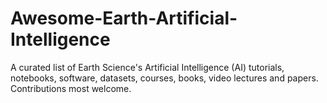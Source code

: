 # Awesome-Earth-Artificial-Intelligence
A curated list of Earth Science's Artificial Intelligence (AI) tutorials, notebooks, software, datasets, courses, books, video lectures and papers.  Contributions most welcome.
